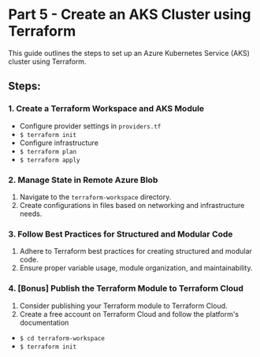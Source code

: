 # Part 5 - Create an AKS Cluster using Terraform

This guide outlines the steps to set up an Azure Kubernetes Service (AKS) cluster using Terraform.  

## Steps:

### 1. Create a Terraform Workspace and AKS Module

- Configure provider settings in `providers.tf`
- `$ terraform init`
- Configure infrastructure
- `$ terraform plan`
- `$ terraform apply`


### 2. Manage State in Remote Azure Blob

1. Navigate to the `terraform-workspace` directory.
2. Create configurations in files based on networking and infrastructure needs.

### 3. Follow Best Practices for Structured and Modular Code

1. Adhere to Terraform best practices for creating structured and modular code.
2. Ensure proper variable usage, module organization, and maintainability.

### 4. [Bonus] Publish the Terraform Module to Terraform Cloud

1. Consider publishing your Terraform module to Terraform Cloud.
2. Create a free account on Terraform Cloud and follow the platform's documentation  


<!-- 
blabla
 -->
- `$ cd terraform-workspace`
- `$ terraform init`
